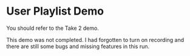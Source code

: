 # User Playlist Demo

You should refer to the Take 2 demo.

This demo was not completed. I had forgotten to turn on recording and there are still some bugs and missing features in this run.
